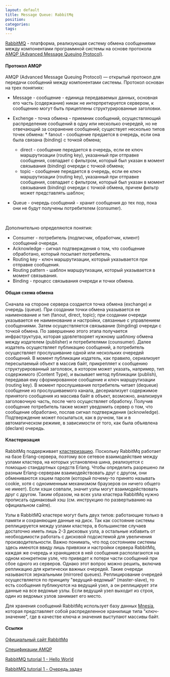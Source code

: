 ```yaml
---
layout: default
title: Message Queue: RabbitMq
position: 
categories: 
tags: 
---
```


[RabbitMQ](https://www.rabbitmq.com/) - платформа, реализующая систему обмена сообщениями между компонентами программной системы на основе протокола [AMQP (Advanced Message Queuing Protocol)](http://en.wikipedia.org/wiki/Advanced_Message_Queuing_Protocol).

#### Протокол AMQP

AMQP (Advanced Message Queuing Protocol) — открытый протокол для передачи сообщений между компонентами системы. Протокол основан на трех понятиях:

* Message - сообщение - единица передаваемых данных, основная его часть (содержание) никак не интерпретируется сервером, к сообщению могут быть прицеплены структурированные заголовки.
* Exchenge - точка обмена - приемник сообщений, осуществляющий распределение сообщений в одну или несколько очередей, но не отвечающий за сохранение сообщений; существует несколько типов точек обмена:  * fanout - сообщение предается в очередь, если она была связана (binding) с точкой обмена;
  * direct - сообщение передается в очередь, если ее ключ маршрутизации (routing key), указанный при отправке сообщения, совпадает с фильтром, который был указан в момент связывания (binding) очереди с точкой обмена;
  * topic - сообщение передается в очередь, если ее ключ маршрутизации (routing key), указанный при отправке сообщения, совпадает с фильтром, который был указан в момент связывания (binding) очереди с точкой обмена, причем фильтр может представлять шаблон;


* Queue - очередь сообщений - хранит сообщения до тех пор, пока они не будут получены потребителем (consumer).

 

Дополнительно определяются понятия:

* Consumer - потребитель (подписчик, обработчик, клиент) сообщений очереди.
* Acknowledge - сигнал подтверждения о том, что сообщение обработано, который посылает потребитель.
* Routing key - ключ маршрутизации, который указывается при отправке сообщения.
* Routing pattern - шаблон маршрутизации, который указывается в момент связывания.
* Binding - процесс связывания очереди и точки обмена.

#### Общая схема обмена

Сначала на стороне сервера создается точка обмена (exchange) и очередь (queue). При создании точки обмена указывается ее наименование и тип (fanout, direct, topic); при создании очереди указывается ее наименование и настройки, связанные с управлением сообщениями. Затем осуществляется связывание (bingding) очереди с точкой обмена. По завершению этого этапа получается инфраструктура, которая удовлетворяет нужному шаблону обмена между издателем (publisher) и потребителями (counsumer). Далее издатель осуществляет публикацию сообщений, а потребитель осуществляет прослушивание одной или нескольких очередей сообщений. В момент публикации издатель, как правило, сериализует пересылаемый объект в массив байт, прикрепляет к сообщению структурированный заголовок, в котором может указать, например, тип содержимого (Content Type), и вызывает метод публикации (publish), передавая ему сформированное сообщение и ключ маршрутизации (routing key). В момент прослушивания потребитель читает (dequeue) сообщение из прослушиваемого канала, десериализует содержимое принятого сообщения из массива байт в объект, возможно, анализируя заголовочную часть, после чего осуществляет обработку. Получив сообщение потребитель также может уведомить сервер о том, что сообщение обработано, послав сигнал подтверждения (acknowledge). Подтверждение может посылаться, как в ручном, так и в автоматическом режиме, в зависимости от того, как была объявлена (declare) очередь.

#### Кластеризация

RabbitMq поддерживает [кластеризацию](http://www.rabbitmq.com/clustering.html). Поскольку RabbitMq работает на базе Erlang-сервера, поэтому все сетевое взаимодействие между узлами кластера, на которых установлена шина, реализуется с помощью стандартных средств Erlang. Чтобы определить разрешено ли разным Erlang-серверам взаимодействовать друг с другом, они обмениваются хэшем пароля (который почему-то принято называть cookie, хотя с одноименным механизмом браузеров он ничего общего не имеет). Если хэши совпали, значит узлы могут взаимодействовать друг с другом. Таким образом, на всех узла кластера RabbitMq нужно прописать одинаковый хэш (см. инструкцию по развертыванию на официальном сайте).

Узлы в RabbitMQ кластере могут быть двух типов: работающие только в памяти и сохраняющие данные на диск. Так как состояние системы реплицируется между узлами кластера, в большинстве случаев достаточно иметь лишь 2-3 дисковых узла, а остальные избавить от необходимости работать с дисковой подсистемой для увеличения производительности. Важно понимать, что под состоянием системы здесь имеются ввиду лишь привязки и настройки сервера RabbitMq, каждая же очередь и хранящиеся в ней сообщения располагаются на одном конкретном узле, что приведет к потери части сообщений при сбое одного из серверов. Однако этот вопрос можно решить, включив репликацию для критически важных очередей. Такие очереди называются зеркальными (mirrored queues). Реплицирование очередей осуществляется по принципу "ведущий-ведомый" (master-slave), то есть сообщения публикуются на ведущий узел, а он реплицирует эти данные на все ведомые узлы. Если ведущий узел выходит из строя, один из ведомых узлов занимает его место.

Для хранения сообщений RabbitMq использует базу данных [Mnesia](http://en.wikipedia.org/wiki/Mnesia), которая представляет собой распределенное хранилище типа "ключ-значение", где в качестве ключа и значения выступают массивы байт.

#### Ссылки

[Официальный сайт RabbitMq](https://www.rabbitmq.com/)

[Спецификации AMQP](http://www.rabbitmq.com/specification.html)

[RabbitMQ tutorial 1 - Hello World](http://habrahabr.ru/post/149694/)

[RabbitMQ tutorial 1 - Очередь задач](http://habrahabr.ru/post/150134/)

 

 

